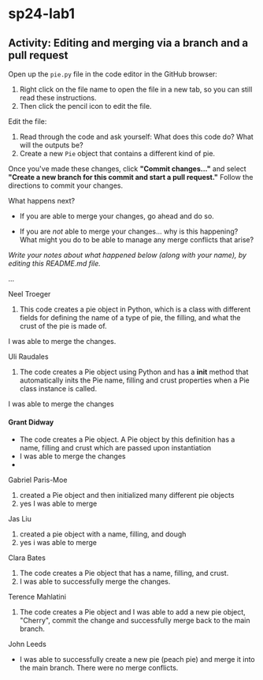 # sp24-lab1
## Activity: Editing and merging via a branch and a pull request

Open up the `pie.py` file in the code editor in the GitHub browser: 
1. Right click on the file name to open the file in a new tab, so you can still read these instructions.
2. Then click the pencil icon to edit the file.

Edit the file:
1. Read through the code and ask yourself: What does this code do? What will the outputs be?
2. Create a new `Pie` object that contains a different kind of pie.

Once you've made these changes, click **"Commit changes..."** and select **"Create a new branch for this commit and start a pull request."** Follow the directions to commit your changes.

What happens next? 

- If you are able to merge your changes, go ahead and do so.

- If you are _not_ able to merge your changes... why is this happening? What might you do to be able to manage any merge conflicts that arise?

_Write your notes about what happened below (along with your name), by editing this README.md file._

...

Neel Troeger

1. This code creates a pie object in Python, which is a class with different fields for defining the name of a type of pie, the filling, and what the crust of the pie is made of.

I was able to merge the changes.


Uli Raudales

1. The code creates a Pie object using Python and has a __init__ method that automatically inits the Pie name, filling and crust properties when a Pie class instance is called.

I was able to merge the changes

#### Grant Didway
- The code creates a Pie object. A Pie object by this definition has a name, filling and crust which are passed upon instantiation
- I was able to merge the changes
- 
Gabriel Paris-Moe
1. created a Pie object and then initialized many different pie objects
2. yes I was able to merge

Jas Liu
1. created a pie object with a name, filling, and dough
2. yes i was able to merge

Clara Bates
1. The code creates a Pie object that has a name, filling, and crust.
2. I was able to successfully merge the changes.

Terence Mahlatini
1. The code creates a Pie object and I was able to add a new pie object, "Cherry", commit the change and successfully merge back to the main branch.

John Leeds
* I was able to successfully create a new pie (peach pie) and merge it into the main branch.  There were no merge conflicts.
